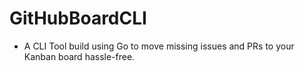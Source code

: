 # GitHubBoardCLI

- A CLI Tool build using Go to move missing issues and PRs to your Kanban board hassle-free.
